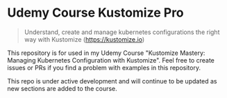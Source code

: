 # Udemy Course Kustomize Pro


> Understand, create and manage kubernetes configurations the right way with Kustomize (https://kustomize.io)

This repository is for used in my Udemy Course "Kustomize Mastery: Managing Kubernetes Configuration with Kustomize".
Feel free to create issues or PRs if you find a problem with examples in this repository. 

This repo is under active development and will continue to be updated as new sections are added to the course.
